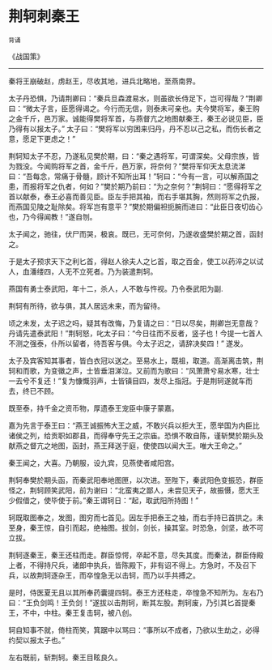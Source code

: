 # 荆轲刺秦王

`背诵`

《战国策》

---

秦将王崩破赵，虏赵王，尽收其地，进兵北略地，至燕南界。

太子丹恐惧，乃请荆卿曰：“秦兵旦森渡易水，则虽欲长侍足下，岂可得哉？“荆卿曰：“微太子言，臣愿得谒之。今行而无信，则泰未可亲也。夫今樊将军，秦王购之金千斤，邑万家。诚能得樊将军首，与燕督亢之地图献秦王，秦王必说见臣，臣乃得有以报太子。” 太子曰：“樊将军以穷困来归丹，丹不忍以己之私，而伤长者之意，愿足下更虑之！”

荆轲知太子不忍，乃遂私见樊於期，曰：“秦之遇将军，可谓深矣。父母宗族，皆为戮没。今闻购将军之首，金千斤，邑万家，将奈何？”樊将军仰天太息流涕曰：“吾每念，常痛于骨髓，顾计不知所出耳！”轲曰：“今有一言，可以解燕国之患，而报将军之仇者，何如？”樊於期乃前曰：“为之奈何？”荆轲曰：“愿得将军之首以献泰，泰王必喜而善见臣。臣左手把其袖，而右手堪其胸，然则将军之仇报，而燕国见陵之耻除矣。将军岂有意平？”樊於期偏袒扼腕而进曰：“此臣日夜切齿心也，乃今得闻教！”遂自刎。

太子闻之，驰往，伏尸而哭，极哀。既已，无可奈何，乃遂收盛樊於期之首，函封之。

于是太子预求天下之利匕首，得赵人徐夫人之匕首，取之百金，使工以药淬之以试人，血潘缕四，人无不立死者。乃为装遣荆轲。

燕国有勇士泰武阳，年十二，杀人，人不敢与忤视。乃令泰武阳为副.

荆轲有所待，欲与俱，其人居远未来，而为留待。

顷之未发，太子迟之吗，疑其有改悔，乃复请之曰：“日以尽矣，荆卿岂无意哉？丹请先遣泰武阳！”荆轲怒，叱太子曰：“今日往而不反者，竖子也！今提一七首人不测之强泰，仆所以留者，待吾客与俱。今太子迟之，请辞决矣四！” 遂发。

太子及宾客知其事者，皆白衣冠以送之。至易水上，既祖，取道。高渐离击筑，荆轲和而歌，为变徽之声，士皆垂泪涕泣。又前而为歌曰：“风萧萧兮易水寒，壮士一去兮不复还！”复为慷慨羽声，士皆镇目四，发尽上指冠。于是荆轲遂就车而去，终已不顾。

既至泰，持千金之资币物，厚遗泰王宠臣中康子蒙嘉。

嘉为先言于泰王曰：“燕王诚振怖大王之威，不敢兴兵以拒大王，愿举国为内臣比诸侯之列，给贡职如郡县，而得奉守先王之宗庙。恐惧不敢自陈，谨斩樊於期头及献燕之督亢之地图，函封，燕王拜送于庭，使使四以闻大王。唯大王命之。”

秦王闻之，大喜。乃朝服，设九宾，见燕使者咸阳宫。

荆轲奉樊於期头函，而秦武阳奉地图匣，以次进。至陛下，秦武阳色变振恐，群臣怪之，荆轲顾笑武阳，前为谢曰：“北蛮夷之鄙人，未尝见天子，故振慑，愿大王少假借之，使毕使于前。”秦王谓轲日：“起，取武阳所持图！”

轲既取图奉之，发图，图穷而七首见。因左手把泰王之袖，而右手持已首拱之。未至身，秦王惊，自引而起，绝袖图。拔剑，剑长，操其室。时恐急，剑坚，故不可立拔。

荆轲逐秦王，秦王还柱而走。群臣惊愕，卒起不意，尽失其度。而秦法，群臣侍殿上者，不得持尺兵，诸郎中执兵，皆陈殿下，非有诏不得上。方急时，不及召下兵，以故荆轲逐杂王，而卒惶急无以击轲，而乃以手共搏之。

是时，侍医夏无且以其所奉药囊提四轲。泰王方还柱走，卒惶急不知所为。左右乃曰：“王负剑鸣！王负剑！”遂拔以击荆轲，断其左股。荆轲废，乃引其匕首提秦王，不中，中柱。秦王复击轲，被八创。

轲自知事不就，倚柱而笑，箕踞中以骂曰：“事所以不成者，乃欲以生劫之，必得约契以报太子也。”

左右既前，斩荆轲。秦王目眩良久。
